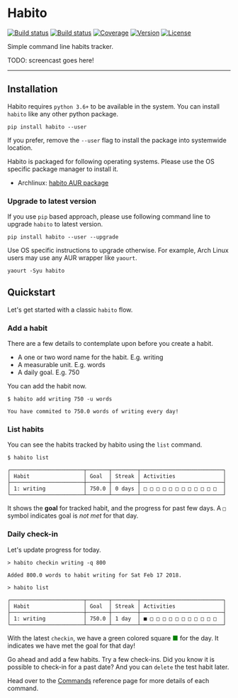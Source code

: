 # Habito

[![Build status](https://img.shields.io/travis/codito/habito.svg)](https://travis-ci.org/codito/habito)
[![Build status](https://img.shields.io/appveyor/ci/codito/habito.svg)](https://ci.appveyor.com/project/codito/habito)
[![Coverage](https://img.shields.io/codecov/c/github/codito/habito.svg)](http://codecov.io/github/codito/habito?branch=master)
[![Version](https://img.shields.io/pypi/v/habito.svg)](https://pypi.python.org/pypi/habito)
[![License](https://img.shields.io/github/license/codito/habito.svg)](https://github.com/codito/habito/blob/master/LICENSE.md)

Simple command line habits tracker.

TODO: screencast goes here!

---

## Installation

Habito requires `python 3.6+` to be available in the system. You can install
`habito` like any other python package.

```shell
pip install habito --user
```

If you prefer, remove the `--user` flag to install the package into systemwide
location.

Habito is packaged for following operating systems. Please use the OS specific
package manager to install it.

* Archlinux: [habito AUR package][habito-aur]

[habito-aur]: https://aur.archlinux.org/packages/habito/

### Upgrade to latest version

If you use `pip` based approach, please use following command line to upgrade
`habito` to latest version.

```shell
pip install habito --user --upgrade
```

Use OS specific instructions to upgrade otherwise. For example, Arch Linux users
may use any AUR wrapper like `yaourt`.

```shell
yaourt -Syu habito
```

## Quickstart

Let's get started with a classic `habito` flow.

### Add a habit

There are a few details to contemplate upon before you create a habit.

* A one or two word name for the habit. E.g. writing
* A measurable unit. E.g. words
* A daily goal. E.g. 750

You can add the habit now.

```shell
$ habito add writing 750 -u words

You have commited to 750.0 words of writing every day!
```

### List habits

You can see the habits tracked by habito using the `list` command.

```shell
$ habito list

┌───────────────────────┬───────┬────────┬──────────────────────────┐
│ Habit                 │ Goal  │ Streak │ Activities               │
├───────────────────────┼───────┼────────┼──────────────────────────┤
│ 1: writing            │ 750.0 │ 0 days │ □ □ □ □ □ □ □ □ □ □ □ □  │
└───────────────────────┴───────┴────────┴──────────────────────────┘
```

It shows the **goal** for tracked habit, and the progress for past few days. A
`□` symbol indicates goal is _not met_ for that day.

### Daily check-in

Let's update progress for today.

```shell
> habito checkin writing -q 800

Added 800.0 words to habit writing for Sat Feb 17 2018.

> habito list

┌───────────────────────┬───────┬────────┬──────────────────────────┐
│ Habit                 │ Goal  │ Streak │ Activities               │
├───────────────────────┼───────┼────────┼──────────────────────────┤
│ 1: writing            │ 750.0 │ 1 day  │ ■ □ □ □ □ □ □ □ □ □ □ □  │
└───────────────────────┴───────┴────────┴──────────────────────────┘
```

With the latest `checkin`, we have a green colored square <span
style="color:green">■</span> for the day. It indicates we have met the goal for
that day!

Go ahead and add a few habits. Try a few check-ins. Did you know it is possible
to check-in for a past date? And you can `delete` the test habit later.

Head over to the [Commands](commands.md) reference page for more details of each
command.
